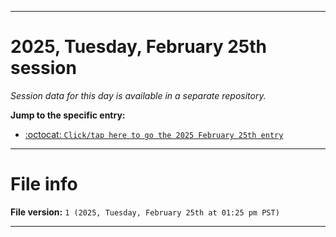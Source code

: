
***

# 2025, Tuesday, February 25th session

_Session data for this day is available in a separate repository._

**Jump to the specific entry:**

- [:octocat: `Click/tap here to go the 2025 February 25th entry`](https://github.com/seanpm2001/SeansLifeArchive_Images_TinyTower_Y2025/tree/SeansLifeArchive_Images_TinyTower_Y2025_Main-dev/2025/02_February/25/)

***

# File info

**File version:** `1 (2025, Tuesday, February 25th at 01:25 pm PST)`

***
